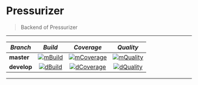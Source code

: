 # Pressurizer

> Backend of Pressurizer

---

| *Branch*    | *Build*             | *Coverage*             | *Quality*             |
| ----------- | :-----------------: | :--------------------: | :-------------------: |
| **master**  | [![mBuild]][travis] | [![mCoverage]][codacy] | [![mQuality]][codacy] |
| **develop** | [![dBuild]][travis] | [![dCoverage]][codacy] | [![dQuality]][codacy] |

---

[travis]: https://travis-ci.com/alvr/pressurizer-server
[codacy]: https://app.codacy.com/project/alvr/pressurizer-server

[mBuild]: https://img.shields.io/travis/com/alvr/pressurizer-server/master.svg "Build on master"
[dBuild]: https://img.shields.io/travis/com/alvr/pressurizer-server/develop.svg "Build on develop"
[mCoverage]: https://img.shields.io/codacy/coverage/e503dabc76eb4aa8adbe512495373e74/master.svg "Coverage on master"
[dCoverage]: https://img.shields.io/codacy/coverage/e503dabc76eb4aa8adbe512495373e74/develop.svg "Coverage on develop"
[mQuality]: https://img.shields.io/codacy/grade/e503dabc76eb4aa8adbe512495373e74/master.svg "Quality on master"
[dQuality]: https://img.shields.io/codacy/grade/e503dabc76eb4aa8adbe512495373e74/develop.svg "Quality on develop"